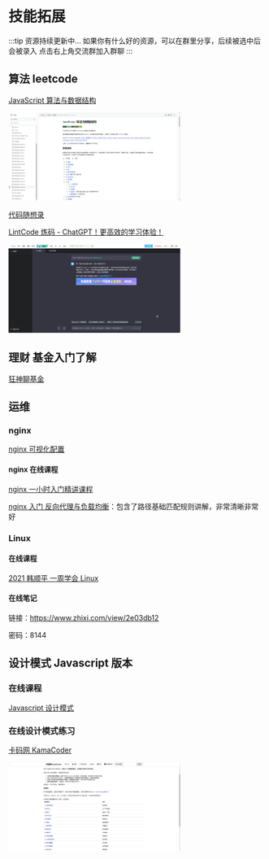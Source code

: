 # 技能拓展

:::tip 资源持续更新中...
如果你有什么好的资源，可以在群里分享，后续被选中后会被录入
点击右上角交流群加入群聊
:::

## 算法 leetcode

[JavaScript 算法与数据结构](https://github.com/trekhleb/javascript-algorithms/blob/master/README.zh-CN.md)

[<img src="/expand/image-20240118175430344.png" alt="image-20240118175430344" style="zoom:33%;" />](https://github.com/trekhleb/javascript-algorithms/blob/master/README.zh-CN.md)

[代码随想录 ](https://www.programmercarl.com/)

[LintCode 炼码 - ChatGPT！更高效的学习体验！](https://www.lintcode.com/chat-gpt?utm_source=tf-github-xhGPT)

[<img src="/expand/image-20240106135346322.png" alt="image-20240106135346322" style="zoom:33%;" />](https://www.lintcode.com/chat-gpt?utm_source=tf-github-xhGPT)

## 理财 基金入门了解

[狂神聊基金](https://www.bilibili.com/video/BV1N7411L7WP/?p=2&spm_id_from=pageDriver&vd_source=4db4edf8e68a4ceac9f0a41212e6f026)

## 运维

### nginx

[nginx 可视化配置](https://iui.su/126/)

#### nginx 在线课程

[nginx 一小时入门精讲课程](https://www.bilibili.com/video/BV1rG4y1e7BQ)

[nginx 入门 反向代理与负载均衡](https://www.bilibili.com/video/BV1Bx411Z7Do/?spm_id_from=333.337.search-card.all.click&vd_source=4db4edf8e68a4ceac9f0a41212e6f026)：包含了路径基础匹配规则讲解，非常清晰非常好

### Linux

#### 在线课程

[2021 韩顺平 一周学会 Linux](https://www.bilibili.com/video/BV1Sv411r7vd?p=1&vd_source=4db4edf8e68a4ceac9f0a41212e6f026)

#### 在线笔记

链接：https://www.zhixi.com/view/2e03db12

密码：8144

## 设计模式 Javascript 版本

### 在线课程

[Javascript 设计模式](https://www.bilibili.com/video/BV1MP4y127kd/?spm_id_from=333.337.search-card.all.click&vd_source=4db4edf8e68a4ceac9f0a41212e6f026)

### 在线设计模式练习

[卡码网 KamaCoder](https://kamacoder.com/)

[<img src="/expand/image-20240106135736220.png" alt="image-20240106135736220" style="zoom:33%;" />](https://kamacoder.com/)
